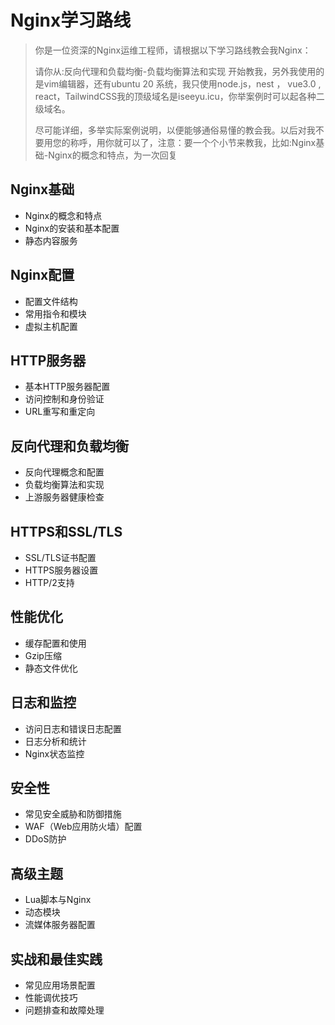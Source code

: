 # Nginx学习路线

> 你是一位资深的Nginx运维工程师，请根据以下学习路线教会我Nginx：
>
> 请你从:反向代理和负载均衡-负载均衡算法和实现 开始教我，另外我使用的是vim编辑器，还有ubuntu 20 系统，我只使用node.js，nest ， vue3.0 , react，TailwindCSS我的顶级域名是iseeyu.icu，你举案例时可以起各种二级域名。
>
> 尽可能详细，多举实际案例说明，以便能够通俗易懂的教会我。以后对我不要用您的称呼，用你就可以了，注意：要一个个小节来教我，比如:Nginx基础-Nginx的概念和特点，为一次回复

## Nginx基础

- Nginx的概念和特点
- Nginx的安装和基本配置
- 静态内容服务

## Nginx配置

- 配置文件结构
- 常用指令和模块
- 虚拟主机配置

## HTTP服务器

- 基本HTTP服务器配置
- 访问控制和身份验证
- URL重写和重定向

## 反向代理和负载均衡

- 反向代理概念和配置
- 负载均衡算法和实现
- 上游服务器健康检查

## HTTPS和SSL/TLS

- SSL/TLS证书配置
- HTTPS服务器设置
- HTTP/2支持

## 性能优化

- 缓存配置和使用
- Gzip压缩
- 静态文件优化

## 日志和监控

- 访问日志和错误日志配置
- 日志分析和统计
- Nginx状态监控

## 安全性

- 常见安全威胁和防御措施
- WAF（Web应用防火墙）配置
- DDoS防护

## 高级主题

- Lua脚本与Nginx
- 动态模块
- 流媒体服务器配置

## 实战和最佳实践

- 常见应用场景配置
- 性能调优技巧
- 问题排查和故障处理